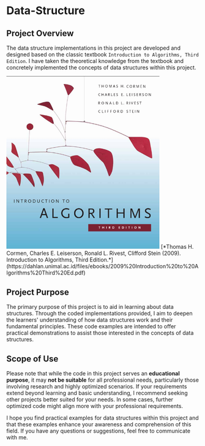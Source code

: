 # Data-Structure
## Project Overview
The data structure implementations in this project are developed and designed based on the classic textbook `Introduction to Algorithms, Third Edition`. I have taken the theoretical knowledge from the textbook and concretely implemented the concepts of data structures within this project.

<img src="https://github.com/mjyang0902/Data-Structure/blob/main/figures/Introduction_to_Algorithm.png"  width="400">
[*Thomas H. Cormen, Charles E. Leiserson, Ronald L. Rivest, Clifford Stein (2009). Introduction to Algorithms, Third Edition.*](https://dahlan.unimal.ac.id/files/ebooks/2009%20Introduction%20to%20Algorithms%20Third%20Ed.pdf)

## Project Purpose
The primary purpose of this project is to aid in learning about data structures. Through the coded implementations provided, I aim to deepen the learners' understanding of how data structures work and their fundamental principles. These code examples are intended to offer practical demonstrations to assist those interested in the concepts of data structures.

## Scope of Use
Please note that while the code in this project serves an **educational purpose**, it may **not be suitable** for all professional needs, particularly those involving research and highly optimized scenarios. If your requirements extend beyond learning and basic understanding, I recommend seeking other projects better suited for your needs. In some cases, further optimized code might align more with your professional requirements.

I hope you find practical examples for data structures within this project and that these examples enhance your awareness and comprehension of this field. If you have any questions or suggestions, feel free to communicate with me.
